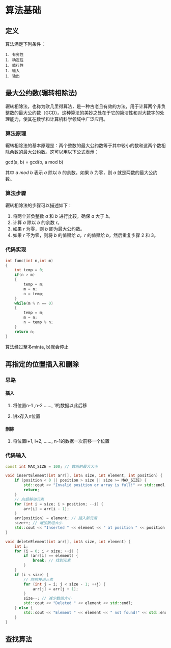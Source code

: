 # 算法基础

## 定义

算法满足下列条件：

	1. 有穷性
	1. 确定性
	1. 能行性
	1. 输入
	1. 输出

## 最大公约数(辗转相除法)

辗转相除法，也称为欧几里得算法，是一种古老且有效的方法，用于计算两个非负整数的最大公约数（GCD）。这种算法的美妙之处在于它的简洁性和对大数字的处理能力，使其在数学和计算机科学领域中广泛应用。

### 算法原理

辗转相除法的基本原理是：两个整数的最大公约数等于其中较小的数和这两个数相除余数的最大公约数。这可以用以下公式表示：

gcd(a, b) = gcd(b, a mod b)

其中 *a mod b* 表示 *a* 除以 *b* 的余数。如果 *b* 为零，则 *a* 就是两数的最大公约数。

### 算法步骤

辗转相除法的步骤可以描述如下：

1. 将两个非负整数 *a* 和 *b* 进行比较，确保 *a* 大于 *b*。
2. 计算 *a* 除以 *b* 的余数 *r*。
3. 如果 *r* 为零，则 *b* 即为最大公约数。
4. 如果 *r* 不为零，则将 *b* 的值赋给 *a*，*r* 的值赋给 *b*，然后重复步骤 2 和 3。

### 代码实现

````c++
int func(int n,int m)
{
    int temp = 0;
    if(n > m)
    {
        temp = m;
        m = n;
        n = temp;
    }
    while(m % n == 0)
    {
        temp = m;
        m = n;
        n = temp % n;
    }
    return n;
}
````

算法经过至多min(a, b)就会停止

## 再指定的位置插入和删除

### 思路

#### 插入

1. 将位置n-1 ,n-2 ......, 1的数据以此后移

2. 讲x存入n位置

#### 删除

1. 将位置i+1, i+2, ......, n-1的数据一次前移一个位置

### 代码输入

````c++
const int MAX_SIZE = 100; // 数组的最大大小

void insertElement(int arr[], int& size, int element, int position) {
    if (position < 0 || position > size || size >= MAX_SIZE) {
        std::cout << "Invalid position or array is full!" << std::endl;
        return;
    }
    // 向后移动元素
    for (int i = size; i > position; --i) {
        arr[i] = arr[i - 1];
    }
    arr[position] = element; // 插入新元素
    size++; // 增加数组大小
    std::cout << "Inserted " << element << " at position " << position << std::endl;
}

void deleteElement(int arr[], int& size, int element) {
    int i;
    for (i = 0; i < size; ++i) {
        if (arr[i] == element) {
            break; // 找到元素
        }
    }
    if (i < size) {
        // 向前移动元素
        for (int j = i; j < size - 1; ++j) {
            arr[j] = arr[j + 1];
        }
        size--; // 减少数组大小
        std::cout << "Deleted " << element << std::endl;
    } else {
        std::cout << "Element " << element << " not found!" << std::endl;
    }
}
````

## 查找算法

